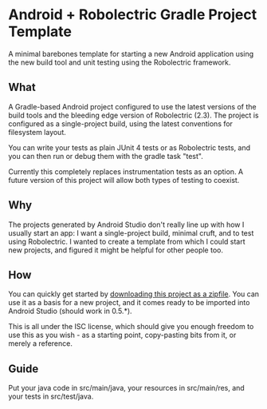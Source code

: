 # Android + Robolectric Gradle Project Template

A minimal barebones template for starting a new Android application using the new build tool and unit testing using the Robolectric framework.

## What

A Gradle-based Android project configured to use the latest versions of the build tools and the bleeding edge version of Robolectric (2.3). The project is configured as a single-project build, using the latest conventions for filesystem layout.

You can write your tests as plain JUnit 4 tests or as Robolectric tests, and you can then run or debug them with the gradle task "test".

Currently this completely replaces instrumentation tests as an option. A future version of this project will allow both types of testing to coexist.

## Why

The projects generated by Android Studio don't really line up with how I usually start an app: I want a single-project build, minimal cruft, and to test using Robolectric. I wanted to create a template from which I could start new projects, and figured it might be helpful for other people too.

## How

You can quickly get started by [downloading this project as a zipfile](https://github.com/zofrex/gradle-template-android-robolectric/archive/master.zip). You can use it as a basis for a new project, and it comes ready to be imported into Android Studio (should work in 0.5.\*).

This is all under the ISC license, which should give you enough freedom to use this as you wish - as a starting point, copy-pasting bits from it, or merely a reference.

## Guide

Put your java code in src/main/java, your resources in src/main/res, and your tests in src/test/java.